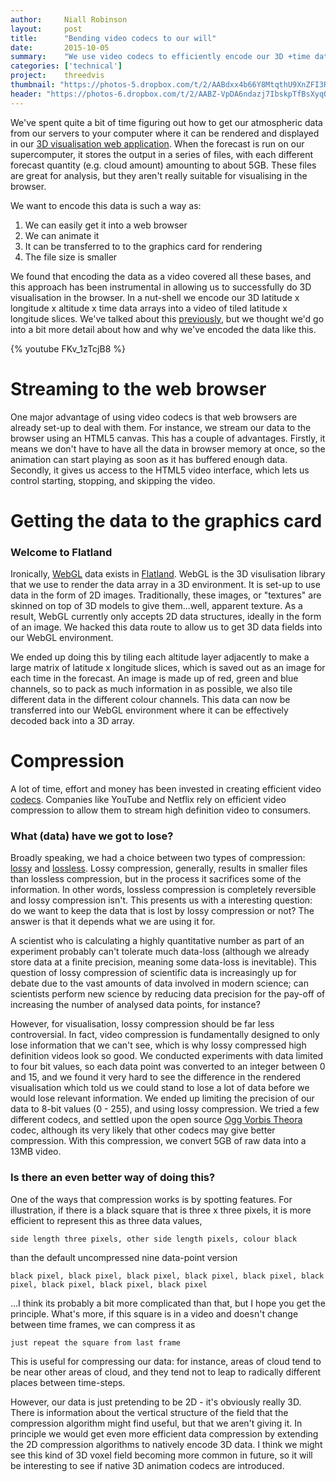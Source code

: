```yaml
---
author:     Niall Robinson
layout:     post
title:      "Bending video codecs to our will"
date:       2015-10-05
summary:    "We use video codecs to efficiently encode our 3D +time data"
categories: ['technical']
project:    threedvis
thumbnail: "https://photos-5.dropbox.com/t/2/AABdxx4b66Y8MtqthU9XnZFI3RufJuGSc4VEFZXIdAvlxA/12/2665124/png/32x32/1/_/1/2/exampledata_sm.png/EODKhQIYqN0DIAIoAg/FHP3BownAD22WN0Eoh2V2LxMp50Q3Q0w9xTTMqGTllQ?size=1024x768&size_mode=2"
header: "https://photos-6.dropbox.com/t/2/AABZ-VpDA6ndazj7IbskpTfBsXyqOPsSxSlGOagF1dlb0A/12/2665124/jpeg/32x32/1/_/1/2/matrix-356024_1280.jpg/EODKhQIYot0DIAIoAg/O_ml7-4XHUZ-e_61f4UmElKddEafvcWME66kxYVdJp4?size=1024x768&size_mode=2"
---
```


We've spent quite a bit of time figuring out how to get our atmospheric data from our servers to your computer where it can be rendered and displayed in our [3D visualisation web application](http://demo.3dvis.informaticslab.co.uk/ng-3d-vis/apps/desktop/). When the forecast is run on our supercomputer, it stores the output in a series of files, with each different forecast quantity (e.g. cloud amount) amounting to about 5GB. These files are great for analysis, but they aren't really suitable for visualising in the browser.

We want to encode this data is such a way as:

1. We can easily get it into a web browser
1. We can animate it
1. It can be transferred to to the graphics card for rendering
1. The file size is smaller

We found that encoding the data as a video covered all these bases, and this approach has been instrumental in allowing us to successfully do 3D visualisation in the browser. In a nut-shell we encode our 3D latitude x longitude x altitude x time data arrays into a video of tiled latitude x longitude slices. We've talked about this [previously](http://www.informaticslab.co.uk/technical/perspiration/2015/07/16/lab-july-demos.html), but we thought we'd go into a bit more detail about how and why we've encoded the data like this.

{% youtube FKv_1zTcjB8 %}

# Streaming to the web browser
One major advantage of using video codecs is that web browsers are already set-up to deal with them. For instance, we stream our data to the browser using an HTML5 canvas. This has a couple of advantages. Firstly, it means we don't have to have all the data in browser memory at once, so the animation can start playing as soon as it has buffered enough data. Secondly, it gives us access to the HTML5 video interface, which lets us control starting, stopping, and skipping the video.

# Getting the data to the graphics card

### Welcome to Flatland
Ironically, [WebGL](https://en.wikipedia.org/wiki/WebGL) data exists in [Flatland](https://en.wikipedia.org/wiki/Flatland). WebGL is the 3D visulisation library that we use to render the data array in a 3D environment. It is set-up to use data in the form of 2D images. Traditionally, these images, or "textures" are skinned on top of 3D models to give them...well, apparent texture. As a result, WebGL currently only accepts 2D data structures, ideally in the form of an image. We hacked this data route to allow us to get 3D data fields into our WebGL environment.

We ended up doing this by tiling each altitude layer adjacently to make a large matrix of latitude x longitude slices, which is saved out as an image for each time in the forecast. An image is made up of red, green and blue channels, so to pack as much information in as possible, we also tile different data in the different colour channels. This data can now be transferred into our WebGL environment where it can be effectively decoded back into a 3D array.

# Compression
A lot of time, effort and money has been invested in creating efficient video [codecs](https://en.wikipedia.org/wiki/Codec). Companies like YouTube and Netflix rely on efficient video compression to allow them to stream high definition video to consumers.

### What (data) have we got to lose? 
Broadly speaking, we had a choice between two types of compression: [lossy](https://en.wikipedia.org/wiki/Lossy_compression) and [lossless](https://en.wikipedia.org/wiki/Lossless_compression). Lossy compression, generally, results in smaller files than lossless compression, but in the process it sacrifices some of the information. In other words, lossless compression is completely reversible and lossy compression isn't. This presents us with a interesting question: do we want to keep the data that is lost by lossy compression or not? The answer is that it depends what we are using it for.

A scientist who is calculating a highly quantitative number as part of an experiment probably can't tolerate much data-loss (although we already store data at a finite precision, meaning some data-loss is inevitable). This question of lossy compression of scientific data is increasingly up for debate due to the vast amounts of data involved in modern science; can scientists perform new science by reducing data precision for the pay-off of increasing the number of analysed data points, for instance?

However, for visualisation, lossy compression should be far less controversial. In fact, video compression is fundamentally designed to only lose information that we can't see, which is why lossy compressed high definition videos look so good. We conducted experiments with data limited to four bit values, so each data point was converted to an integer between 0 and 15, and we found it very hard to see the difference in the rendered visualisation which told us we could stand to lose a lot of data before we would lose relevant information. We ended up limiting the precision of our data to 8-bit values (0 - 255), and using lossy compression. We tried a few different codecs, and settled upon the open source [Ogg Vorbis Theora](https://en.wikipedia.org/wiki/Theora) codec, although its very likely that other codecs may give better compression. With this compression, we convert 5GB of raw data into a 13MB video.

### Is there an even better way of doing this?
One of the ways that compression works is by spotting features. For illustration, if there is a black square that is three x three pixels, it is more efficient to represent this as three data values,

`side length three pixels, other side length pixels, colour black`

than the default uncompressed nine data-point version

`black pixel, black pixel, black pixel, black pixel, black pixel, black pixel, black pixel, black pixel, black pixel`

...I think its probably a bit more complicated than that, but I hope you get the principle. What's more, if this square is in a video and doesn't change between time frames, we can compress it as

`just repeat the square from last frame`

This is useful for compressing our data: for instance, areas of cloud tend to be near other areas of cloud, and they tend not to leap to radically different places between time-steps.

However, our data is just pretending to be 2D - it's obviously really 3D. There is information about the vertical structure of the field that the compression algorithm might find useful, but that we aren't giving it. In principle we would get even more efficient data compression by extending the 2D compression algorithms to natively encode 3D data. I think we might see this kind of 3D voxel field becoming more common in future, so it will be interesting to see if native 3D animation codecs are introduced. 